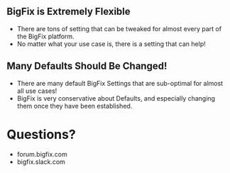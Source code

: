 ## BigFix is Extremely Flexible

- There are tons of setting that can be tweaked for almost every part of the BigFix platform.
- No matter what your use case is, there is a setting that can help!

## Many Defaults Should Be Changed!

- There are many default BigFix Settings that are sub-optimal for almost all use cases!
- BigFix is very conservative about Defaults, and especially changing them once they have been established.

# Questions?

- forum.bigfix.com
- bigfix.slack.com
